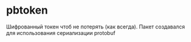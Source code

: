 # pbtoken
Шифрованный токен чтоб не потерять (как всегда). Пакет создавался для использования сериализации protobuf
